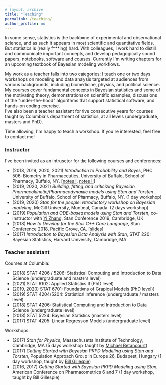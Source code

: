 ```yaml
---
# layout: archive
title: "Teaching"
permalink: /teaching/
author_profile: no
---
```


In some sense, statistics is the backbone of experimental and observational science, and as such it appears in most scientific and quantitative fields.
But statistics is (really f***ing) hard.
With colleagues, I work hard to distill and communicate important concepts, and develop pedagogically sound papers, notebooks, software and courses.
Currently I'm writing chapters for an upcoming textbook of Bayesian modeling workflows.

My work as a teacher falls into two categories:
I teach one or two days workshops on modeling and data analysis targeted at audiences from various backgrounds, including biomedicine, physics, and political science.
My courses cover fundamental concepts in Bayesian statistics and some of the motivating theory, demonstrations on scientific examples, discussions of the "under-the-hood" algorithms that support statistical software, and hands-on coding exercise.  
I've also been a teacher assistant for five consecutive years for courses taught by Columbia's department of statistics, at all levels (undergraduate, masters and PhD).

Time allowing, I'm happy to teach a workshop. If you're interested, feel free to contact me!

### Instructor

I've been invited as an intrusctor for the following courses and conferences:

* (2018, 2019, 2020, 2021) _Introduction to Probability and Bayes_, PHC 506: Biometry in Pharmaceutics, University of Buffalo, School of Pharmacy, Buffalo, NY. [[notes I](http://charlesm93.github.io/files/Prob&Bayes.pdf), [notes II](http://charlesm93.github.io/files/Prob&BayesII.pdf)]
* (2019, 2020, 2021) _Building, fitting, and criticizing Bayesian Pharmacokinetic/Pharmacodynamic models using Stan and Torsten_ , University of Buffalo, School of Pharmacy, Buffalo, NY. (1 day workshop)
* (2019, 2020) _Stan for the people: introductory workshop on Bayesian modeling_, McGill University,
Montreal, Canada. (2 days workshop)
* (2019) _Population and ODE-based models using Stan and Torsten_,
co-instructor with [Yi Zhang](https://metrumrg.com/team_member/yi-zhang-ph-d/), Stan Conference 2019, Cambridge, UK
* (2018) _How to Develop for the Stan C++ Core Language_, Stan Conference 2018, Pacific Grove, CA. [[slides](https://github.com/charlesm93/presentations-and-writing/blob/master/StanCon2018_tutorial/Roadmap.pdf)]
* (2017) _Introduction to Bayesian Data Analysis with Stan_, STAT 220: Bayesian Statistics, Harvard University, Cambridge, MA

### Teacher assistant

Courses at Columbia:

* (2018) STAT 4206 / 5206: Statistical Computing and Introduction to Data Science (undergraduate and masters level)
* (2021) STAT 6102: Applied Statistics II (PhD level)
* (2019, 2020) STAT 6701: Foundations of Grapical Models (PhD level))
* (2019) STAT 4204/5204: Statistical inference (undergraduate / masters level)
* (2018) STAT 4206: Statistical Computing and Introduction to Data Science (undergraduate level)
* (2018) STAT 5224: Bayesian Statistics (masters level)
* (2017) STAT 4205: Linear Regression Models (undergraduate level)

Workshops:

* (2017) _Stan for Physics_, Massachusetts Institute of Technology, Cambridge, MA
(5 days workshop, taught by [Michael Betancourt](https://betanalpha.github.io))
* (2017) _Getting Started with Bayesian PKPD Modeling using Stan and Torsten_, Population Approach Group in Europe 26, Budapest, Hungary (1 day workshop, taught by [Bill Gillespie](https://metrumrg.com/team_member/william-r-gillespie-ph-d/))
* (2016, 2017) _Getting Started with Bayesian PKPD Modeling using Stan_, American Conference on Pharmacometrics 6 and 7 (1 day workshop, taught by Bill Gillespie)
